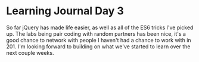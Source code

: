 # Learning Journal Day 3

So far jQuery has made life easier, as well as all of the ES6 tricks I've picked up. The labs being pair coding with random partners has been nice, it's a good chance to network with people I haven't had a chance to work with in 201. I'm looking forward to building on what we've started to learn over the next couple weeks.
